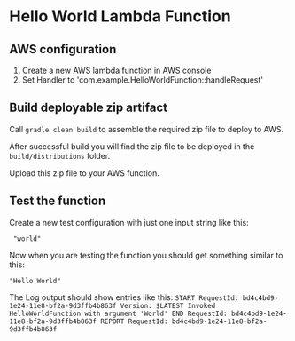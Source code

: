 # Hello World Lambda Function

## AWS configuration

1. Create a new AWS lambda function in AWS console
2. Set Handler to 'com.example.HelloWorldFunction::handleRequest'

## Build deployable zip artifact

Call ```gradle clean build``` to assemble the required zip file to deploy to AWS.

After successful build you will find the zip file to be deployed in the ``build/distributions`` folder.

Upload this zip file to your AWS function.

## Test the function

 Create a new test configuration with just one input string like this:
 
 `` "world"``
 
 Now when you are testing the function you should get something similar to this:
 
 ``"Hello World"``
 
 The Log output should show entries like this:
 ``
 START RequestId: bd4c4bd9-1e24-11e8-bf2a-9d3ffb4b863f Version: $LATEST
 Invoked HelloWorldFunction with argument 'World'
 END RequestId: bd4c4bd9-1e24-11e8-bf2a-9d3ffb4b863f
 REPORT RequestId: bd4c4bd9-1e24-11e8-bf2a-9d3ffb4b863f
 ``